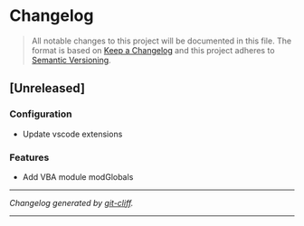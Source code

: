 # Changelog

> All notable changes to this project will be documented in this file. The format is based on
[Keep a Changelog](http://keepachangelog.com/) and this project adheres to
[Semantic Versioning](http://semver.org/).

## [Unreleased]

### Configuration

- Update vscode extensions

### Features

- Add VBA module modGlobals

***
*Changelog generated by [git-cliff](https://github.com/orhun/git-cliff).*
***
